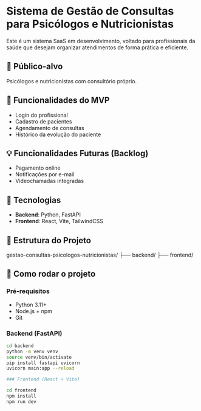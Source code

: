 # Sistema de Gestão de Consultas para Psicólogos e Nutricionistas

Este é um sistema SaaS em desenvolvimento, voltado para profissionais da saúde que desejam organizar atendimentos de forma prática e eficiente.

## 🧠 Público-alvo

Psicólogos e nutricionistas com consultório próprio.

## 🎯 Funcionalidades do MVP

- Login do profissional
- Cadastro de pacientes
- Agendamento de consultas
- Histórico da evolução do paciente

## 💡 Funcionalidades Futuras (Backlog)

- Pagamento online
- Notificações por e-mail
- Videochamadas integradas

## 🔧 Tecnologias

- **Backend**: Python, FastAPI
- **Frontend**: React, Vite, TailwindCSS

## 📁 Estrutura do Projeto

gestao-consultas-psicologos-nutricionistas/
├── backend/
├── frontend/


## 🚀 Como rodar o projeto

### Pré-requisitos

- Python 3.11+
- Node.js + npm
- Git



### Backend (FastAPI)

```bash
cd backend
python -m venv venv
source venv/bin/activate
pip install fastapi uvicorn
uvicorn main:app --reload

### Frontend (React + Vite)

cd frontend
npm install
npm run dev

